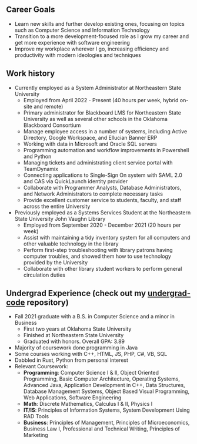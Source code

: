 ## Career Goals
* Learn new skills and further develop existing ones, focusing on topics such as Computer Science and Information Technology
* Transition to a more development-focused role as I grow my career and get more experience with software engineering
* Improve my workplace wherever I go, increasing efficiency and productivity with modern ideologies and techniques

## Work history
* Currently employed as a System Administrator at Northeastern State University
  - Employed from April 2022 - Present (40 hours per week, hybrid on-site and remote)
  - Primary administrator for Blackboard LMS for Northeastern State University as well as several other schools in the Oklahoma Blackboard Consortium
  - Manage employee access in a number of systems, including Active Directory, Google Workspace, and Ellucian Banner ERP
  - Working with data in Microsoft and Oracle SQL servers
  - Programming automation and workflow improvements in Powershell and Python
  - Managing tickets and administrating client service portal with TeamDynamix
  - Connecting applications to Single-Sign On system with SAML 2.0 and CAS via QuickLaunch identity provider
  - Collaborate with Programmer Analysts, Database Administrators, and Network Administrators to complete necessary tasks
  - Provide excellent customer service to students, faculty, and staff across the entire University
* Previously employed as a Systems Services Student at the Northeastern State University John Vaughn Library
  - Employed from September 2020 - December 2021 (20 hours per week)
  - Assist with maintaining a tidy inventory system for all computers and other valuable technology in the library
  - Perform first-step troubleshooting with library patrons having computer troubles, and showed them how to use technology provided by the University
  - Collaborate with other library student workers to perform general circulation duties
## Undergrad Experience (check out my [undergrad-code](https://github.com/kadenscroggins/undergrad-code) repository)
* Fall 2021 graduate with a B.S. in Computer Science and a minor in Business
  - First two years at Oklahoma State University
  - Finished at Northeastern State University
  - Graduated with honors. Overall GPA: 3.89
* Majority of coursework done programming in Java
* Some courses working with C++, HTML, JS, PHP, C#, VB, SQL
* Dabbled in Rust, Python from personal interest
* Relevant Coursework:
  - **Programming**: Computer Science I & II, Object Oriented Programming, Basic Computer Architecture, Operating Systems, Advanced Java, Application Development in C++, Data Structures, Database Management Systems, Object Based Visual Programming, Web Applications, Software Engineering
  - **Math**: Discrete Mathematics, Calculus I & II, Physics I
  - **IT/IS**: Principles of Information Systems, System Development Using RAD Tools
  - **Business**: Principles of Management, Principles of Microeconomics, Business Law I, Professional and Technical Writing, Principles of Marketing
